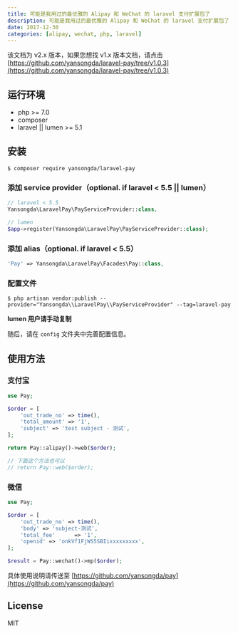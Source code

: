 ```yaml
---
title: 可能是我用过的最优雅的 Alipay 和 WeChat 的 laravel 支付扩展包了
description: 可能是我用过的最优雅的 Alipay 和 WeChat 的 laravel 支付扩展包了
date: 2017-12-30
categories: [alipay, wechat, php, laravel]
---
```


该文档为 v2.x 版本，如果您想找 v1.x 版本文档，请点击[https://github.com/yansongda/laravel-pay/tree/v1.0.3](https://github.com/yansongda/laravel-pay/tree/v1.0.3)

## 运行环境

- php >= 7.0
- composer
- laravel || lumen >= 5.1

## 安装

```shell
$ composer require yansongda/laravel-pay
```

### 添加 service provider（optional. if laravel < 5.5 || lumen）

```php
// laravel < 5.5
Yansongda\LaravelPay\PayServiceProvider::class,

// lumen
$app->register(Yansongda\LaravelPay\PayServiceProvider::class);
```

### 添加 alias（optional. if laravel < 5.5）

```php
'Pay' => Yansongda\LaravelPay\Facades\Pay::class,
```

### 配置文件

```shell
$ php artisan vendor:publish --provider="Yansongda\\LaravelPay\\PayServiceProvider" --tag=laravel-pay
```

**lumen 用户请手动复制**

随后，请在 `config` 文件夹中完善配置信息。 

## 使用方法

### 支付宝
```php
use Pay;

$order = [
    'out_trade_no' => time(),
    'total_amount' => '1',
    'subject' => 'test subject - 测试',
];

return Pay::alipay()->web($order);

// 下面这个方法也可以
// return Pay::web($order);
```

### 微信
```php
use Pay;

$order = [
    'out_trade_no' => time(),
    'body' => 'subject-测试',
    'total_fee'      => '1',
    'openid' => 'onkVf1FjWS5SBIixxxxxxxxx',
];

$result = Pay::wechat()->mp($order);

```

具体使用说明请传送至 [https://github.com/yansongda/pay](https://github.com/yansongda/pay)

## License

MIT